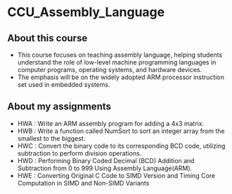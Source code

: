 # CCU_Assembly_Language
## About this course
- This course focuses on teaching assembly language, 
  helping students understand the role of low-level machine programming languages in computer programs, 
  operating systems, and hardware devices. 
- The emphasis will be on the widely adopted ARM processor instruction set used in embedded systems. 
## About my assignments
- HWA : Write an ARM assembly program for adding a 4x3 matrix.
- HWB : Write a function called NumSort to sort an integer array from the smallest to the biggest.
- HWC : Convert the binary code to its corresponding BCD code, utilizing subtraction to perform division operations.
- HWD : Performing Binary Coded Decimal (BCD) Addition and Subtraction from 0 to 999 Using Assembly Language(ARM).
- HWE : Converting Original C Code to SIMD Version and Timing Core Computation in SIMD and Non-SIMD Variants